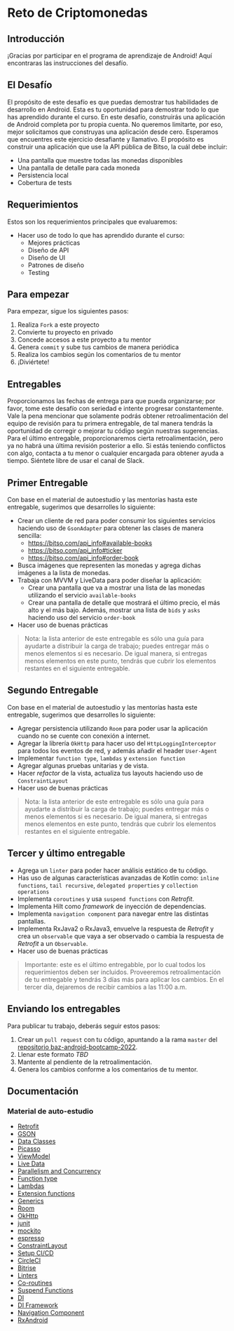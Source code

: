 # Reto de Criptomonedas

## Introducción
¡Gracias por participar en el programa de aprendizaje de Android!
Aquí encontraras las instrucciones del desafío.

## El Desafío
El propósito de este desafío es que puedas demostrar tus habilidades de desarrollo en Android. Esta es tu oportunidad para demostrar todo lo que has aprendido durante el curso.
En este desafío, construirás una aplicación de Android completa por tu propia cuenta. No queremos limitarte, por eso, mejor solicitamos que construyas una aplicación desde cero.
Esperamos que encuentres este ejercicio desafiante y llamativo.
El propósito es construir una aplicación que use la API pública de Bitso, la cuál debe incluir:

- Una pantalla que muestre todas las monedas disponibles
- Una pantalla de detalle para cada moneda
- Persistencia local
- Cobertura de tests

## Requerimientos

Estos son los requerimientos principales que evaluaremos:

- Hacer uso de todo lo que has aprendido durante el curso:
    - Mejores prácticas
    - Diseño de API
    - Diseño de UI
    - Patrones de diseño
    - Testing 

## Para empezar

Para empezar, sigue los siguientes pasos:

1. Realiza `Fork` a este proyecto
2. Convierte tu proyecto en privado
3. Concede accesos a este proyecto a tu mentor
4. Genera `commit` y sube tus cambios de manera periódica
5. Realiza los cambios según los comentarios de tu mentor
6. ¡Diviértete!

## Entregables

Proporcionamos las fechas de entrega para que pueda organizarse; por favor, tome este desafío con seriedad e intente progresar constantemente.
Vale la pena mencionar que solamente podrás obtener retroalimentación del equipo de revisión para tu primera entregable, de tal manera tendrás la oportunidad de corregir o mejorar tu código según nuestras sugerencias.
Para el último entregable, proporcionaremos cierta retroalimentación, pero ya no habrá una última revisión posterior a ello. Si estás teniendo conflictos con algo, contacta a tu menor o cualquier encargada para obtener ayuda a tiempo. Siéntete libre de usar el canal de Slack.

## Primer Entregable
Con base en el material de autoestudio y las mentorías hasta este entregable, sugerimos que desarrolles lo siguiente:

- Crear un cliente de red para poder consumir los siguientes servicios haciendo uso de `GsonAdapter` para obtener las clases de manera sencilla:
  - https://bitso.com/api_info#available-books
  - https://bitso.com/api_info#ticker
  - https://bitso.com/api_info#order-book 
- Busca imágenes que representen las monedas y agrega dichas imágenes a la lista de monedas.
- Trabaja con MVVM y LiveData para poder diseñar la aplicación:
    - Crear una pantalla que va a mostrar una lista de las monedas utilizando el servicio `available-books`
    - Crear una pantalla de detalle que mostrará el último precio, el más alto y el más bajo. Además, mostrar una lista de `bids` y `asks` haciendo uso del servicio `order-book`
- Hacer uso de buenas prácticas

> Nota: la lista anterior de este entregable es sólo una guía para ayudarte a distribuir la carga de trabajo; puedes entregar más o menos elementos si es necesario. De igual manera, si entregas menos elementos en este punto, tendrás que cubrir los elementos restantes en el siguiente entregable.

## Segundo Entregable

Con base en el material de autoestudio y las mentorías hasta este entregable, sugerimos que desarrolles lo siguiente:

- Agregar persistencia utilizando `Room` para poder usar la aplicación cuando no se cuente con conexión a internet.
- Agregar la librería `OkHttp` para hacer uso del `HttpLoggingInterceptor` para todos los eventos de red, y además añadir el header `User-Agent`
- Implementar `function type`, `lambdas` y `extension function`
- Agregar algunas pruebas unitarias y de vista.
- Hacer _refactor_ de la vista, actualiza tus layouts haciendo uso de `ConstraintLayout`
- Hacer uso de buenas prácticas

> Nota: la lista anterior de este entregable es sólo una guía para ayudarte a distribuir la carga de trabajo; puedes entregar más o menos elementos si es necesario. De igual manera, si entregas menos elementos en este punto, tendrás que cubrir los elementos restantes en el siguiente entregable.

## Tercer y último entregable

- Agrega un `linter` para poder hacer análisis estático de tu código.
- Has uso de algunas características avanzadas de Kotlin como: `inline functions`, `tail recursive`, `delegated properties` y `collection operations`
- Implementa `coroutines` y usa `suspend functions` con _Retrofit_.
- Implementa Hilt como _framework_ de inyección de dependencias.
- Implementa `navigation component` para navegar entre las distintas pantallas.
- Implementa RxJava2 o RxJava3, envuelve la respuesta de _Retrofit_ y crea un `observable` que vaya a ser observado o cambia la respuesta de _Retrofit_ a un `Observable`.
- Hacer uso de buenas prácticas

> Importante: este es el último entregabble, por lo cual todos los requerimientos deben ser incluidos. Proveeremos retroalimentación de tu entregable y tendrás 3 días más para aplicar los cambios. En el tercer día, dejaremos de recibir cambios a las 11:00 a.m.

## Enviando los entregables

Para publicar tu trabajo, deberás seguir estos pasos:

1. Crear un `pull request` con tu código, apuntando a la rama `master` del [repositorio baz-android-bootcamp-2022](https://github.com/wizelineacademy/android-bootcamp-capstone-project-2021).
2. Llenar este formato _TBD_
3. Mantente al pendiente de la retroalimentación.
4. Genera los cambios conforme a los comentarios de tu mentor.

## Documentación

### Material de auto-estudio

- [Retrofit](https://square.github.io/retrofit/)
- [GSON](https://github.com/google/gson)
- [Data Classes](https://kotlinlang.org/docs/reference/data-classes.html)
- [Picasso](https://square.github.io/picasso/)
- [ViewModel](https://developer.android.com/topic/libraries/architecture/viewmodel)
- [Live Data](https://developer.android.com/topic/libraries/architecture/livedata)
- [Parallelism and Concurrency](https://android.jlelse.eu/kotlin-coroutines-threads-concurrency-and-parallelism-101-78a56e09d373)
- [Function type](https://kotlinlang.org/docs/reference/lambdas.html#instantiating-a-function-type)
- [Lambdas](https://kotlinlang.org/docs/reference/lambdas.html#lambda-expressions-and-anonymous-functions)
- [Extension functions](https://kotlinlang.org/docs/reference/extensions.html)
- [Generics](https://kotlinlang.org/docs/reference/generics.html#generics)
- [Room](https://developer.android.com/training/data-storage/room)
- [OkHttp](https://square.github.io/okhttp/)
- [junit](https://developer.android.com/training/testing/junit-rules)
- [mockito](https://www.vogella.com/tutorials/Mockito/article.html)
- [espresso](https://developer.android.com/training/testing/espresso)
- [ConstraintLayout](https://developer.android.com/reference/androidx/constraintlayout/widget/ConstraintLayout)
- [Setup CI/CD](https://firebase.google.com/docs/test-lab/android/continuous)
- [CircleCI](https://circleci.com/docs/2.0/language-android/)
- [Bitrise](https://devcenter.bitrise.io/getting-started/getting-started-with-android-apps/)
- [Linters](https://ktlint.github.io/)
- [Co-routines](https://developer.android.com/kotlin/coroutines)
- [Suspend Functions](https://kotlinlang.org/docs/reference/coroutines/composing-suspending-functions.html)
- [DI](https://developer.android.com/training/dependency-injection/manual)
- [DI Framework](https://developer.android.com/training/dependency-injection/hilt-android)
- [Navigation Component](https://developer.android.com/guide/navigation/navigation-getting-started)
- [RxAndroid](https://github.com/ReactiveX/RxAndroid)
